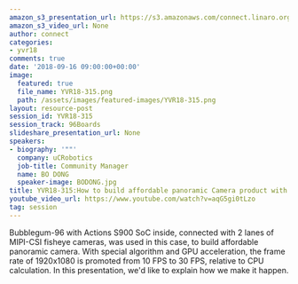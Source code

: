 ```yaml
---
amazon_s3_presentation_url: https://s3.amazonaws.com/connect.linaro.org/yvr18/presentations/yvr18-315.pdf
amazon_s3_video_url: None
author: connect
categories:
- yvr18
comments: true
date: '2018-09-16 09:00:00+00:00'
image:
  featured: true
  file_name: YVR18-315.png
  path: /assets/images/featured-images/YVR18-315.png
layout: resource-post
session_id: YVR18-315
session_track: 96Boards
slideshare_presentation_url: None
speakers:
- biography: '""'
  company: uCRobotics
  job-title: Community Manager
  name: BO DONG
  speaker-image: BODONG.jpg
title: YVR18-315:How to build affordable panoramic Camera product with Bubblegum96
youtube_video_url: https://www.youtube.com/watch?v=aqG5gi0tLzo
tag: session
---
```


Bubblegum-96 with Actions S900 SoC inside, connected with 2 lanes of MIPI-CSI fisheye cameras, was used in this case, to build affordable panoramic camera. With special algorithm and GPU acceleration, the frame rate of 1920x1080 is promoted from 10 FPS to 30 FPS, relative to CPU calculation. In this presentation, we'd like to explain how we make it happen.
